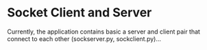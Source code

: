 # Socket Client and Server

Currently, the application contains basic a server and client pair that connect to each other (sockserver.py, sockclient.py)...